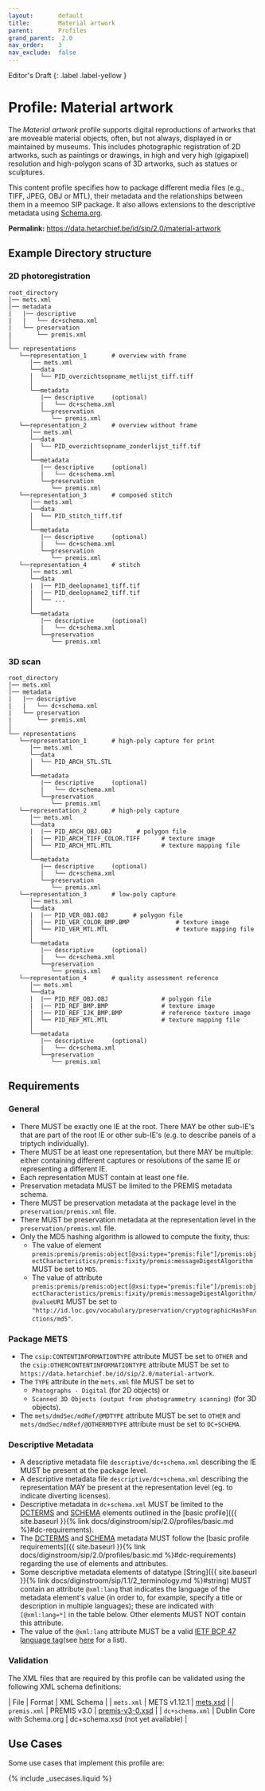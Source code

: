 ```yaml
---
layout:       default
title:        Material artwork
parent:       Profiles
grand_parent:  2.0
nav_order:    3
nav_exclude:  false
---
```

Editor's Draft
{: .label .label-yellow }
# Profile: Material artwork 

The _Material artwork_ profile supports digital reproductions of artworks that are moveable material objects, often, but not always, displayed in or maintained by museums. 
This includes photographic registration of 2D artworks, such as paintings or drawings, in high and very high (gigapixel) resolution and high-polygon scans of 3D artworks, such as statues or sculptures.

This content profile specifies how to package different media files (e.g., TIFF, JPEG, OBJ or MTL), their metadata and the relationships between them in a meemoo SIP package.
It also allows extensions to the descriptive metadata using [Schema.org](https://schema.org).

**Permalink:** <https://data.hetarchief.be/id/sip/2.0/material-artwork>

## Example Directory structure

### 2D photoregistration

```plaintext
root_directory
│── mets.xml
│── metadata
|   |── descriptive
|   |   └── dc+schema.xml
|   └── preservation
|       └── premis.xml
│
└── representations
   └──representation_1       # overview with frame
      │── mets.xml
      └──data
      │  └── PID_overzichtsopname_metlijst_tiff.tiff
      │
      └──metadata
         |── descriptive     (optional)
         |   └── dc+schema.xml
         └──preservation
            └── premis.xml
   └──representation_2       # overview without frame
      │── mets.xml
      └──data
      │  └── PID_overzichtsopname_zonderlijst_tiff.tif
      │
      └──metadata
         |── descriptive     (optional)
         |   └── dc+schema.xml    
         └──preservation
            └── premis.xml
   └──representation_3       # composed stitch 
      │── mets.xml
      └──data
      │  └── PID_stitch_tiff.tif
      │
      └──metadata
         |── descriptive     (optional)    
         |   └── dc+schema.xml    
         └──preservation
            └── premis.xml
   └──representation_4       # stitch 
      │── mets.xml
      └──data
      |  |── PID_deelopname1_tiff.tif
      |  |── PID_deelopname2_tiff.tif
      │  └── ...
      │
      └──metadata
         |── descriptive     (optional)  
         |   └── dc+schema.xml    
         └──preservation
            └── premis.xml
```

### 3D scan

```plaintext
root_directory
│── mets.xml
│── metadata
|   |── descriptive
|   |   └── dc+schema.xml
|   └── preservation
|       └── premis.xml
│
└── representations
   └──representation_1       # high-poly capture for print
      │── mets.xml
      └──data  
      │  └── PID_ARCH_STL.STL              
      │
      └──metadata
         |── descriptive     (optional)
         |   └── dc+schema.xml
         └──preservation
            └── premis.xml
   └──representation_2       # high-poly capture
      │── mets.xml
      └──data
      |  |── PID_ARCH_OBJ.OBJ       # polygon file    
      |  |── PID_ARCH_TIFF_COLOR.TIFF      # texture image       
      │  └── PID_ARCH_MTL.MTL              # texture mapping file
      │
      └──metadata
         |── descriptive     (optional)
         |   └── dc+schema.xml
         └──preservation
            └── premis.xml
   └──representation_3       # low-poly capture
      │── mets.xml
      └──data
      |  |── PID_VER_OBJ.OBJ       # polygon file    
      |  |── PID_VER_COLOR_BMP.BMP             # texture image       
      │  └── PID_VER_MTL.MTL                   # texture mapping file
      │
      └──metadata
         |── descriptive     (optional)
         |   └── dc+schema.xml   
         └──preservation
            └── premis.xml
   └──representation_4       # quality assessment reference
      │── mets.xml
      └──data
      |  |── PID_REF_OBJ.OBJ               # polygon file    
      |  |── PID_REF_BMP.BMP               # texture image      
      |  |── PID_REF_IJK_BMP.BMP           # reference texture image     
      │  └── PID_REF_MTL.MTL               # texture mapping file
      │
      └──metadata
         |── descriptive     (optional)
         |   └── dc+schema.xml    
         └──preservation
            └── premis.xml
```

## Requirements

### General

- There MUST be exactly one IE at the root. There MAY be other sub-IE's that are part of the root IE or other sub-IE's (e.g. to describe panels of a triptych individually).
- There MUST be at least one representation, but there MAY be multiple: either containing different captures or resolutions of the same IE or representing a different IE.
- Each representation MUST contain at least one file. 
- Preservation metadata MUST be limited to the PREMIS metadata schema.
- There MUST be preservation metadata at the package level in the `preservation/premis.xml` file.
- There MUST be preservation metadata at the representation level in the `preservation/premis.xml` file.
- Only the MD5 hashing algorithm is allowed to compute the fixity, thus:
  - The value of element `premis:premis/premis:object[@xsi:type="premis:file"]/premis:objectCharacteristics/premis:fixity/premis:messageDigestAlgorithm` MUST be set to `MD5`.
  - The value of attribute `premis:premis/premis:object[@xsi:type="premis:file"]/premis:objectCharacteristics/premis:fixity/premis:messageDigestAlgorithm/@valueURI` MUST be set to `"http://id.loc.gov/vocabulary/preservation/cryptographicHashFunctions/md5"`.

### Package METS

- The `csip:CONTENTINFORMATIONTYPE` attribute MUST be set to `OTHER` and the `csip:OTHERCONTENTINFORMATIONTYPE` attribute MUST be set to `https://data.hetarchief.be/id/sip/2.0/material-artwork`.
- The `TYPE` attribute in the `mets.xml` file MUST be set to
  - `Photographs - Digital` (for 2D objects) or
  - `Scanned 3D Objects (output from photogrammetry scanning)` (for 3D objects).
- The `mets/dmdSec/mdRef/@MDTYPE` attribute MUST be set to `OTHER` and `mets/dmdSec/mdRef/@OTHERMDTYPE` attribute must be set to `DC+SCHEMA`.
  

### Descriptive Metadata

- A descriptive metadata file `descriptive/dc+schema.xml` describing the IE MUST be present at the package level.
- A descriptive metadata file `descriptive/dc+schema.xml` describing the representation MAY be present at the representation level (eg. to indicate diverting licenses). 
- Descriptive metadata in `dc+schema.xml` MUST be limited to the [DCTERMS](https://www.dublincore.org/specifications/dublin-core/dcmi-terms/) and [SCHEMA](http://schema.org) elements outlined in the [basic profile]({{ site.baseurl }}{% link docs/diginstroom/sip/2.0/profiles/basic.md %}#dc-requirements).
- The [DCTERMS](https://www.dublincore.org/schemas/xmls/qdc/dcterms.xsd) and [SCHEMA](http://schema.org) metadata MUST follow the [basic profile requirements]({{ site.baseurl }}{% link docs/diginstroom/sip/2.0/profiles/basic.md %}#dc-requirements) regarding the use of elements and attributes.
- Some descriptive metadata elements of datatype [String]({{ site.baseurl }}{% link docs/diginstroom/sip/1.1/2_terminology.md %}#string) MUST contain an attribute `@xml:lang` that indicates the language of the metadata element's value (in order to, for example, specify a title or description in multiple languages); these are indicated with `[@xml:lang=*]` in the table below. Other elements MUST NOT contain this attribute.
- The value of the `@xml:lang` attribute MUST be a valid [IETF BCP 47 language tag](https://www.rfc-editor.org/info/bcp47)(see [here](https://www.iana.org/assignments/language-subtag-registry/language-subtag-registry) for a list). 

### Validation

The XML files that are required by this profile can be validated using the following XML schema definitions:

| File | Format | XML Schema |
| `mets.xml` | METS v1.12.1 | [mets.xsd](https://www.loc.gov/standards/mets/mets.xsd) |
| `premis.xml` | PREMIS v3.0 | [premis-v3-0.xsd](https://www.loc.gov/standards/premis/v3/premis-v3-0.xsd) |
| `dc+schema.xml` | Dublin Core with Schema.org | dc+schema.xsd (not yet available) |

## Use Cases

Some use cases that implement this profile are:

{% include _usecases.liquid  %}

